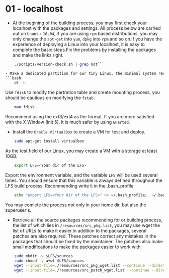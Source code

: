 # 01 - localhost
-  At the begining of the building process, you may first check your localhost with the packages and settings. All process below are carried out on `Ununtu 16.04`, if you are using `rpm` based distributions, you may only change the `apt-get` into `yum`, `dpkg` into `rpm` and so on.If you have the experience of deploying a Linux into your localhost, it is easy to complete the basic steps.Fix the problems by installing the packages and make the links right.
```bash
    ./scripts/version-check.sh | grep not```

- Make a dedicated partition for our tiny Linux, the minimal system requires a partition of `4GB` fir storing all the source tarballs and compiling the packages, use `df` to see your status of storages.
```bash
    df -h
```
Use `fdisk` to modify the partration table and create mounting process, you should be cautious on modifying the `fstab`.
```bash
    man fdisk
```
Recommend using the ext3/ext4 as the format.
If you are more satisfied with the X Window (init 5), it is much safer by using `GParted`.
- Install the `Oracle VirtualBox` to create a VM for test and deploy.
```bash
    sudo apt-get install virtualbox
```
As the test field of our Linux, you may create a VM with a storage at least 10GB.
```bash
    export LFS=<Your dir of the LFS>
```
Export the environment variable, and the variable `LFS` will be used several times. You should ensure that this variable is always defined throughout the LFS build process.
Recommending write it in the .bash_profile 
```bash
    echo "export LFS=<Your dir of the LFS>" >> ~/.bash_profile;. ~/.bash_profile
```
 You may comlete the process not only in your home dir, but also the superuser's.
-  Retrieve all the source packages recommending for or building process, the list of which lies in `/resources/src_pkg.list`, you may use wget the list of URLs to make it easier.In addition to the packages, several patches are also required. These patches correct any mistakes in the packages that should be fixed by the maintainer. The patches also make small modifications to make the packages easier to work with.
```bash
    sudo mkdir -v $LFS/sources
    sudo chmod -v a+wt $LFS/sources
    wget --input-file=./resources/src_pkg_wget.list --continue --directory-prefix=$LFS/sources
    wget --input-file=./resources/src_patch_wget.list --continue --directory-prefix=$LFS/sources
```